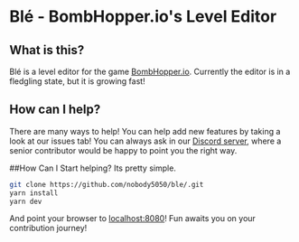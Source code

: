 # Blé - BombHopper.io's Level Editor

## What is this?
Blé is a level editor for the game [BombHopper.io](https://bombhopper.io).
Currently the editor is in a fledgling state, but it is growing fast!

## How can I help?
There are many ways to help!
You can help add new features by taking a look at our issues tab! You can always ask in our [Discord server](https://discord.gg/VFGTWnZ), where a senior contributor would be happy to point you the right way.

##How Can I Start helping?
Its pretty simple.
```sh 
git clone https://github.com/nobody5050/ble/.git
yarn install
yarn dev
```

And point your browser to [localhost:8080](http://localhost:8080)!
Fun awaits you on your contribution journey!

